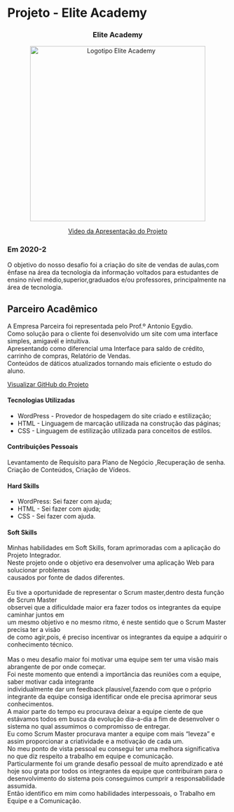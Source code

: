 # Projeto - Elite Academy

<div align=center>
 <h3>Elite Academy</h3>
  <img src="https://user-images.githubusercontent.com/111800315/192763939-29ea9044-a834-4df3-9da0-8f6eb83dadf5.gif" width=400 alt="Logotipo Elite Academy" />
 
  <a href="https://drive.google.com/file/d/171P9D6hfO-bxYBSApbL8MUAtkh-QTQEs/view?usp=sharing">Video da Apresentação do Projeto</a>
</div>



### Em 2020-2
O objetivo do nosso desafio foi a criação do site de vendas de aulas,com ênfase  na área da tecnologia da informação voltados para estudantes de ensino nível médio,superior,graduados e/ou professores, principalmente na área de tecnologia.

## Parceiro Acadêmico
A Empresa Parceira foi representada pelo Prof.º Antonio Egydio.<br>
Como solução para o cliente foi desenvolvido um site com uma interface simples, amigavél e intuitiva.<br>
Apresentando como diferencial uma Interface para saldo de crédito, carrinho de compras, Relatório de Vendas. <br>
Conteúdos de dáticos atualizados tornando mais eficiente o estudo do aluno. 



[Visualizar GitHub do Projeto](https://github.com/Ritas2022/ProjetoIntegrador01)

#### Tecnologias Utilizadas

- WordPress - Provedor de hospedagem do site criado e estilização;
- HTML - Linguagem de marcação utilizada na construção das páginas;
- CSS -  Linguagem de estilização utilizada para conceitos de estilos.

#### Contribuições Pessoais
Levantamento de Requisito para Plano de Negócio ,Recuperação de senha.
Criação de Conteúdos, Criação de Vídeos.

#### Hard Skills
- WordPress: Sei fazer com ajuda;
- HTML - Sei fazer com ajuda;
- CSS - Sei fazer com ajuda.

#### Soft Skills
Minhas habilidades em Soft Skills, foram aprimoradas com a aplicação do Projeto Integrador.<br>
Neste projeto onde o objetivo era desenvolver uma aplicação Web para solucionar problemas<br>causados por fonte de dados diferentes.<br><br> 
Eu tive a oportunidade de representar o Scrum master,dentro desta função de Scrum Master<br>observei que a dificuldade maior era fazer todos os integrantes da equipe caminhar juntos em <br>um mesmo objetivo e no mesmo ritmo, é neste sentido que o Scrum Master precisa ter a visão<br>de como agir,pois, é preciso incentivar os integrantes da equipe a adquirir o conhecimento técnico.<br><br>
Mas o meu desafio maior foi motivar uma equipe sem ter uma visão mais abrangente de por onde começar.<br>
Foi neste momento que entendi a importância das reuniões com a equipe, saber motivar cada integrante<br> individualmente dar um feedback plausível,fazendo com que o próprio integrante da equipe consiga identificar onde ele precisa aprimorar seus conhecimentos.<br>
A maior parte do tempo eu procurava deixar a equipe ciente de que estávamos todos em busca da evolução dia-a-dia a fim de desenvolver o sistema no qual assumimos o compromisso de entregar.<br>
Eu como Scrum Master procurava manter a equipe com mais “leveza” e assim proporcionar a criatividade e a motivação de cada um.<br> 
No meu ponto de vista pessoal eu consegui ter uma melhora significativa no que diz respeito a trabalho em equipe e comunicação.<br>
Particularmente foi um grande desafio pessoal de muito aprendizado e até hoje sou grata por todos os integrantes da equipe que contribuíram para o desenvolvimento do sistema pois conseguimos cumprir a responsabilidade assumida.<br>
Então identifico em mim como habilidades interpessoais, o Trabalho em Equipe e a Comunicação.        







